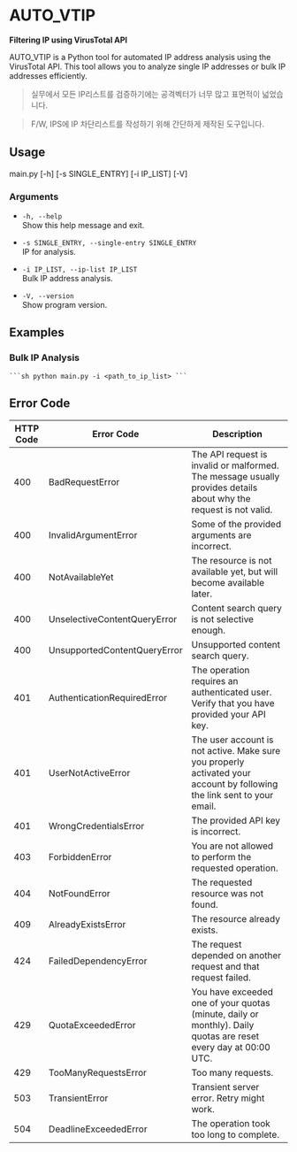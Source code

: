 # AUTO_VTIP

**Filtering IP using VirusTotal API**

AUTO_VTIP is a Python tool for automated IP address analysis using the VirusTotal API. This tool allows you to analyze single IP addresses or bulk IP addresses efficiently.

> 실무에서 모든 IP리스트를 검증하기에는 공격벡터가 너무 많고 표면적이 넓었습니다.

> F/W, IPS에 IP 차단리스트를 작성하기 위해 간단하게 제작된 도구입니다.

## Usage
main.py [-h] [-s SINGLE_ENTRY] [-i IP_LIST] [-V]


### Arguments

- `-h, --help`  
  Show this help message and exit.
  
- `-s SINGLE_ENTRY, --single-entry SINGLE_ENTRY`  
  IP for analysis.
  
- `-i IP_LIST, --ip-list IP_LIST`  
  Bulk IP address analysis.
  
- `-V, --version`  
  Show program version.

## Examples

### Bulk IP Analysis
` ```sh
python main.py -i <path_to_ip_list>
``` `  

## Error Code
| HTTP Code | Error Code                    | Description                                                                                                                                                 |
|-----------|-------------------------------|-------------------------------------------------------------------------------------------------------------------------------------------------------------|
| 400       | BadRequestError                | The API request is invalid or malformed. The message usually provides details about why the request is not valid.                                          |
| 400       | InvalidArgumentError           | Some of the provided arguments are incorrect.                                                                                                              |
| 400       | NotAvailableYet                | The resource is not available yet, but will become available later.                                                                                        |
| 400       | UnselectiveContentQueryError   | Content search query is not selective enough.                                                                                                              |
| 400       | UnsupportedContentQueryError   | Unsupported content search query.                                                                                                                          |
| 401       | AuthenticationRequiredError    | The operation requires an authenticated user. Verify that you have provided your API key.                                                                  |
| 401       | UserNotActiveError             | The user account is not active. Make sure you properly activated your account by following the link sent to your email.                                    |
| 401       | WrongCredentialsError          | The provided API key is incorrect.                                                                                                                         |
| 403       | ForbiddenError                 | You are not allowed to perform the requested operation.                                                                                                    |
| 404       | NotFoundError                  | The requested resource was not found.                                                                                                                      |
| 409       | AlreadyExistsError             | The resource already exists.                                                                                                                               |
| 424       | FailedDependencyError          | The request depended on another request and that request failed.                                                                                           |
| 429       | QuotaExceededError             | You have exceeded one of your quotas (minute, daily or monthly). Daily quotas are reset every day at 00:00 UTC.                                            |
| 429       | TooManyRequestsError           | Too many requests.                                                                                                                                         |
| 503       | TransientError                 | Transient server error. Retry might work.                                                                                                                  |
| 504       | DeadlineExceededError          | The operation took too long to complete.                                                                                                                   |

